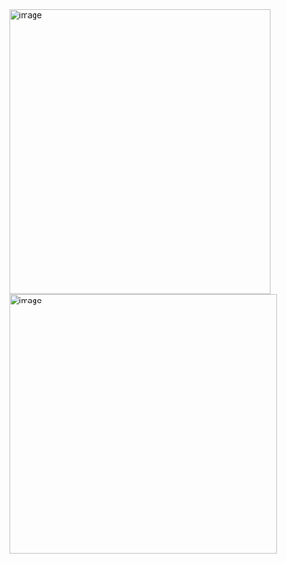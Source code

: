 <img width="472" height="515" alt="image" src="https://github.com/user-attachments/assets/89bc63f8-7602-448d-be50-6c9b0ea336d8" />

<img width="484" height="468" alt="image" src="https://github.com/user-attachments/assets/04fed336-4ee3-46b3-87f5-9cd8cfea5e76" />

